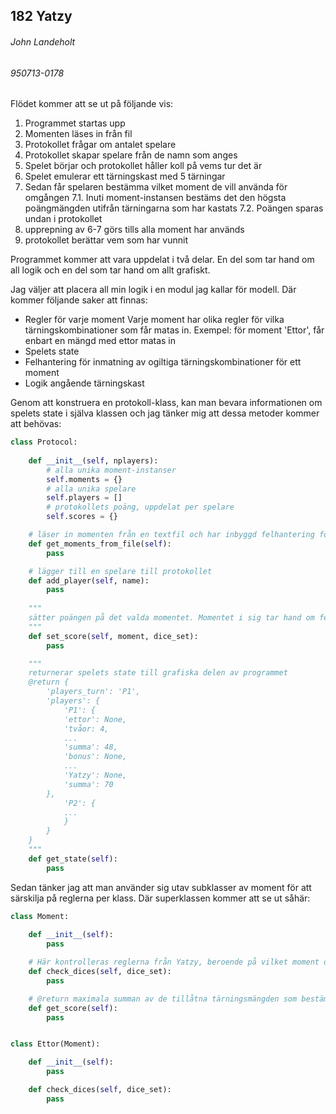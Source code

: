 182 Yatzy
----
###### John Landeholt 
###### 950713-0178

Flödet kommer att se ut på följande vis:
1. Programmet startas upp
2. Momenten läses in från fil
3. Protokollet frågar om antalet spelare
4. Protokollet skapar spelare från de namn som anges
5. Spelet börjar och protokollet håller koll på vems tur det är
6. Spelet emulerar ett tärningskast med 5 tärningar
7. Sedan får spelaren bestämma vilket moment de vill använda för omgången
    7.1. Inuti moment-instansen bestäms det den högsta poängmängden utifrån tärningarna som har kastats
    7.2. Poängen sparas undan i protokollet
8. upprepning av 6-7 görs tills alla moment har används
9. protokollet berättar vem som har vunnit

Programmet kommer att vara uppdelat i två delar. En del som tar hand om all logik och en del som tar hand om allt grafiskt.

Jag väljer att placera all min logik i en modul jag kallar för modell. Där kommer följande saker att finnas:
* Regler för varje moment
    Varje moment har olika regler för vilka tärningskombinationer som får matas in.
    Exempel:
        för moment 'Ettor', får enbart en mängd med ettor matas in
* Spelets state
* Felhantering för inmatning av ogiltiga tärningskombinationer för ett moment
* Logik angående tärningskast

Genom att konstruera en protokoll-klass, kan man bevara informationen om spelets state i själva klassen och jag tänker mig att dessa metoder kommer att behövas:

```python
class Protocol:
    
    def __init__(self, nplayers):
        # alla unika moment-instanser
        self.moments = {}
        # alla unika spelare
        self.players = []
        # protokollets poäng, uppdelat per spelare
        self.scores = {}

    # läser in momenten från en textfil och har inbyggd felhantering för när filen inte kan hittas.
    def get_moments_from_file(self):
        pass

    # lägger till en spelare till protokollet
    def add_player(self, name):
        pass
    
    """
    sätter poängen på det valda momentet. Momentet i sig tar hand om felhanteringen
    """
    def set_score(self, moment, dice_set):
        pass

    """
    returnerar spelets state till grafiska delen av programmet
    @return {
        'players_turn': 'P1',
        'players': {
            'P1': {
            'ettor': None,
            'tvåor: 4,
            ...
            'summa': 48,
            'bonus': None,
            ...
            'Yatzy': None,
            'summa': 70
        },
            'P2': {
            ...
            }
        }
    }
    """
    def get_state(self):
        pass
```

Sedan tänker jag att man använder sig utav subklasser av moment för att särskilja på reglerna per klass. Där superklassen kommer att se ut såhär:

```python
class Moment:
    
    def __init__(self):
        pass

    # Här kontrolleras reglerna från Yatzy, beroende på vilket moment det handlar om
    def check_dices(self, dice_set):
        pass

    # @return maximala summan av de tillåtna tärningsmängden som bestäms av check_dices
    def get_score(self):
        pass


class Ettor(Moment):

    def __init__(self):
        pass

    def check_dices(self, dice_set):
        pass
```
